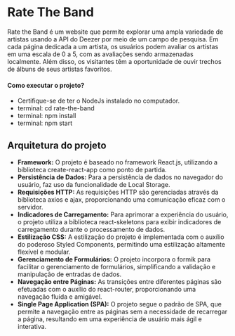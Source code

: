 # Rate The Band

Rate the Band é um website que permite explorar uma ampla variedade de artistas usando a API do Deezer por meio de um campo de pesquisa. Em cada página dedicada a um artista, os usuários podem avaliar os artistas em uma escala de 0 a 5, com as avaliações sendo armazenadas localmente. Além disso, os visitantes têm a oportunidade de ouvir trechos de álbuns de seus artistas favoritos.

#### Como executar o projeto?

- Certifique-se de ter o NodeJs instalado no computador.
- terminal: cd rate-the-band
- terminal: npm install
- terminal: npm start

## Arquitetura do projeto

- **Framework:** O projeto é baseado no framework React.js, utilizando a biblioteca create-react-app como ponto de partida.
- **Persistência de Dados:** Para a persistência de dados no navegador do usuário, faz uso da funcionalidade de Local Storage.
- **Requisições HTTP:** As requisições HTTP são gerenciadas através da biblioteca axios e ajax, proporcionando uma comunicação eficaz com o servidor.
- **Indicadores de Carregamento:** Para aprimorar a experiência do usuário, o projeto utiliza a biblioteca react-skeletons para exibir indicadores de carregamento durante o processamento de dados.
- **Estilização CSS:** A estilização do projeto é implementada com o auxílio do poderoso Styled Components, permitindo uma estilização altamente flexível e modular.
- **Gerenciamento de Formulários:** O projeto incorpora o formik para facilitar o gerenciamento de formulários, simplificando a validação e manipulação de entradas de dados.
- **Navegação entre Páginas:** As transições entre diferentes páginas são efetuadas com o auxílio do react-router, proporcionando uma navegação fluida e amigável.
- **Single Page Application (SPA):** O projeto segue o padrão de SPA, que permite a navegação entre as páginas sem a necessidade de recarregar a página, resultando em uma experiência de usuário mais ágil e interativa.











